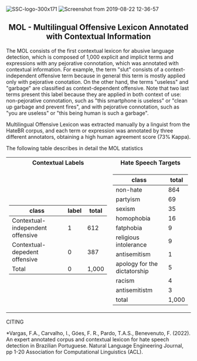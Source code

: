 
![SSC-logo-300x171](https://github.com/franciellevargas/HateBR/blob/ab8d3f1a3e047920d0ec73c609fe0115970ebd1e/.github/logo-locus.png)
![Screenshot from 2019-08-22 12-36-57](https://github.com/franciellevargas/HateBR/blob/29754908250cdc793fa085b07448aa79203c9eb5/.github/nicl.png) 



<h2 align="center"> MOL - Multilingual Offensive Lexicon Annotated with Contextual Information </h2>  

The MOL consists of the first contextual lexicon for abusive language detection, which is composed of 1,000 explicit and implicit terms and expressions with any pejorative connotation, which was annotated with contextual information. For example, the term "slut" consists of a context-independent offensive term because in general this term is mostly applied only with pejorative conotation. On the other hand, the terms "useless" and "garbage" are classified as context-dependent offensive. Note that two last terms present this label because they are applied in both context of use: non-pejorative connotation, such as "this smartphone is useless" or "clean up garbage and prevent fires", and with pejorative connotation, such as "you are useless" or "this being human is such a garbage". 

Multilingual Offensive Lexicon was extracted manually by a linguist from the HateBR corpus, and each term or expression was annotated by three different annotators, obtaining a high human agreement score (73% Kappa).

The following table describes in detail the MOL statistics
<div align="center">
<table> 
<tr><th>Contextual Labels</th><th>Hate Speech Targets</th></tr>
<tr><td>

|class|label|total|
|--|--|--|  
|Contextual-independent offensive|1|612| 
|Contextual-depedent offensive|0|387| 
 |Total|0|1,000| 


</td><td>

|class|total|  
|--|--|  
|non-hate |864|
|partyism|69|
|sexism|35|
|homophobia|16|
|fatphobia|9|
|religious intolerance|9|
|antisemitism|1|
|apology for the dictatorship|5|
|racism|4|  
|antisemitistm|3| 
|total|1,000|


</td></tr></table>
</div>


CITING

*Vargas, F.A., Carvalho, I., Góes, F. R., Pardo, T.A.S., Benevenuto, F. (2022). An expert annotated corpus and contextual lexicon for hate speech detection in Brazilian Portuguese. Natural Language Engineering Journal, pp 1-20 Association for Computational Linguistics (ACL).




# 
